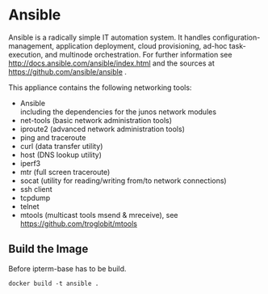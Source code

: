 # Ansible

Ansible is a radically simple IT automation system. It handles
configuration-management, application deployment, cloud provisioning,
ad-hoc task-execution, and multinode orchestration.
For further information see http://docs.ansible.com/ansible/index.html and
the sources at https://github.com/ansible/ansible .

This appliance contains the following networking tools:

- Ansible  
  including the dependencies for the junos network modules
- net-tools (basic network administration tools)
- iproute2 (advanced network administration tools)
- ping and traceroute
- curl (data transfer utility)
- host (DNS lookup utility)
- iperf3
- mtr (full screen traceroute)
- socat (utility for reading/writing from/to network connections)
- ssh client
- tcpdump
- telnet
- mtools (multicast tools msend & mreceive),
  see https://github.com/troglobit/mtools

## Build the Image

Before ipterm-base has to be build.

```
docker build -t ansible .
```
